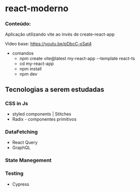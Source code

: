 # react-moderno

### Conteúdo:
Aplicação utilizando vite ao invés de create-react-app

Vídeo base: https://youtu.be/pDbcC-xSat4

- comandos
  - npm create vite@latest my-react-app --template react-ts
  - cd my-react-app
  - npm install
  - npm dev

## Tecnologias a serem estudadas

### CSS in Js
- styled components | Stitches
- Radix - componentes primitivos

### DataFetching 
- React Query
- GraphQL

### State Manegement

### Testing 

- Cypress
